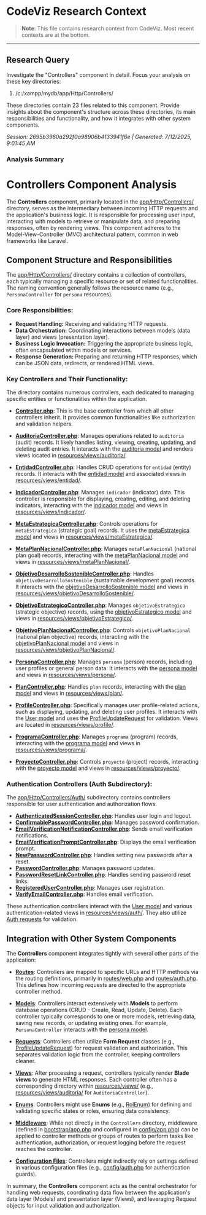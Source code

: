 # CodeViz Research Context

> **Note**: This file contains research context from CodeViz. Most recent contexts are at the bottom.

---

## Research Query

Investigate the "Controllers" component in detail. Focus your analysis on these key directories:
1. /c:/xampp/mydb/app/Http/Controllers/

These directories contain 23 files related to this component. Provide insights about the component's structure across these directories, its main responsibilities and functionality, and how it integrates with other system components.

*Session: 2695b3980a292f0a98906b4133941f6e | Generated: 7/12/2025, 9:01:45 AM*

### Analysis Summary

# Controllers Component Analysis

The **Controllers** component, primarily located in the [app/Http/Controllers/](c:/xampp/mydb/app/Http/Controllers/) directory, serves as the intermediary between incoming HTTP requests and the application's business logic. It is responsible for processing user input, interacting with models to retrieve or manipulate data, and preparing responses, often by rendering views. This component adheres to the Model-View-Controller (MVC) architectural pattern, common in web frameworks like Laravel.

## Component Structure and Responsibilities

The [app/Http/Controllers/](c:/xampp/mydb/app/Http/Controllers/) directory contains a collection of controllers, each typically managing a specific resource or set of related functionalities. The naming convention generally follows the resource name (e.g., `PersonaController` for `persona` resources).

### Core Responsibilities:

*   **Request Handling:** Receiving and validating HTTP requests.
*   **Data Orchestration:** Coordinating interactions between models (data layer) and views (presentation layer).
*   **Business Logic Invocation:** Triggering the appropriate business logic, often encapsulated within models or services.
*   **Response Generation:** Preparing and returning HTTP responses, which can be JSON data, redirects, or rendered HTML views.

### Key Controllers and Their Functionality:

The directory contains numerous controllers, each dedicated to managing specific entities or functionalities within the application.

*   **[Controller.php](c:/xampp/mydb/app/Http/Controllers/Controller.php)**: This is the base controller from which all other controllers inherit. It provides common functionalities like authorization and validation helpers.

*   **[AuditoriaController.php](c:/xampp/mydb/app/Http/Controllers/AuditoriaController.php)**: Manages operations related to `auditoria` (audit) records. It likely handles listing, viewing, creating, updating, and deleting audit entries. It interacts with the [auditoria model](c:/xampp/mydb/app/Models/auditoria.php) and renders views located in [resources/views/auditoria/](c:/xampp/mydb/resources/views/auditoria/).

*   **[EntidadController.php](c:/xampp/mydb/app/Http/Controllers/EntidadController.php)**: Handles CRUD operations for `entidad` (entity) records. It interacts with the [entidad model](c:/xampp/mydb/app/Models/entidad.php) and associated views in [resources/views/entidad/](c:/xampp/mydb/resources/views/entidad/).

*   **[IndicadorController.php](c:/xampp/mydb/app/Http/Controllers/IndicadorController.php)**: Manages `indicador` (indicator) data. This controller is responsible for displaying, creating, editing, and deleting indicators, interacting with the [indicador model](c:/xampp/mydb/app/Models/indicador.php) and views in [resources/views/indicador/](c:/xampp/mydb/resources/views/indicador/).

*   **[MetaEstrategicaController.php](c:/xampp/mydb/app/Http/Controllers/MetaEstrategicaController.php)**: Controls operations for `metaEstrategica` (strategic goal) records. It uses the [metaEstrategica model](c:/xampp/mydb/app/Models/metaEstrategica.php) and views in [resources/views/metaEstrategica/](c:/xampp/mydb/resources/views/metaEstrategica/).

*   **[MetaPlanNacionalController.php](c:/xampp/mydb/app/Http/Controllers/MetaPlanNacionalController.php)**: Manages `metaPlanNacional` (national plan goal) records, interacting with the [metaPlanNacional model](c:/xampp/mydb/app/Models/metaPlanNacional.php) and views in [resources/views/metaPlanNacional/](c:/xampp/mydb/resources/views/metaPlanNacional/).

*   **[ObjetivoDesarrolloSostenibleController.php](c:/xampp/mydb/app/Http/Controllers/ObjetivoDesarrolloSostenibleController.php)**: Handles `objetivoDesarrolloSostenible` (sustainable development goal) records. It interacts with the [objetivoDesarrolloSostenible model](c:/xampp/mydb/app/Models/objetivoDesarrolloSostenible.php) and views in [resources/views/objetivoDesarrolloSostenible/](c:/xampp/mydb/resources/views/objetivoDesarrolloSostenible/).

*   **[ObjetivoEstrategicoController.php](c:/xampp/mydb/app/Http/Controllers/ObjetivoEstrategicoController.php)**: Manages `objetivoEstrategico` (strategic objective) records, using the [objetivoEstrategico model](c:/xampp/mydb/app/Models/objetivoEstrategico.php) and views in [resources/views/objetivoEstrategico/](c:/xampp/mydb/resources/views/objetivoEstrategico/).

*   **[ObjetivoPlanNacionalController.php](c:/xampp/mydb/app/Http/Controllers/ObjetivoPlanNacionalController.php)**: Controls `objetivoPlanNacional` (national plan objective) records, interacting with the [objetivoPlanNacional model](c:/xampp/mydb/app/Models/objetivoPlanNacional.php) and views in [resources/views/objetivoPlanNacional/](c:/xampp/mydb/resources/views/objetivoPlanNacional/).

*   **[PersonaController.php](c:/xampp/mydb/app/Http/Controllers/PersonaController.php)**: Manages `persona` (person) records, including user profiles or general person data. It interacts with the [persona model](c:/xampp/mydb/app/Models/persona.php) and views in [resources/views/persona/](c:/xampp/mydb/resources/views/persona/).

*   **[PlanController.php](c:/xampp/mydb/app/Http/Controllers/PlanController.php)**: Handles `plan` records, interacting with the [plan model](c:/xampp/mydb/app/Models/plan.php) and views in [resources/views/plan/](c:/xampp/mydb/resources/views/plan/).

*   **[ProfileController.php](c:/xampp/mydb/app/Http/Controllers/ProfileController.php)**: Specifically manages user profile-related actions, such as displaying, updating, and deleting user profiles. It interacts with the [User model](c:/xampp/mydb/app/Models/User.php) and uses the [ProfileUpdateRequest](c:/xampp/mydb/app/Http/Requests/ProfileUpdateRequest.php) for validation. Views are located in [resources/views/profile/](c:/xampp/mydb/resources/views/profile/).

*   **[ProgramaController.php](c:/xampp/mydb/app/Http/Controllers/ProgramaController.php)**: Manages `programa` (program) records, interacting with the [programa model](c:/xampp/mydb/app/Models/programa.php) and views in [resources/views/programa/](c:/xampp/mydb/resources/views/programa/).

*   **[ProyectoController.php](c:/xampp/mydb/app/Http/Controllers/ProyectoController.php)**: Controls `proyecto` (project) records, interacting with the [proyecto model](c:/xampp/mydb/app/Models/proyecto.php) and views in [resources/views/proyecto/](c:/xampp/mydb/resources/views/proyecto/).

### Authentication Controllers (Auth Subdirectory):

The [app/Http/Controllers/Auth/](c:/xampp/mydb/app/Http/Controllers/Auth/) subdirectory contains controllers responsible for user authentication and authorization flows.

*   **[AuthenticatedSessionController.php](c:/xampp/mydb/app/Http/Controllers/Auth/AuthenticatedSessionController.php)**: Handles user login and logout.
*   **[ConfirmablePasswordController.php](c:/xampp/mydb/app/Http/Controllers/Auth/ConfirmablePasswordController.php)**: Manages password confirmation.
*   **[EmailVerificationNotificationController.php](c:/xampp/mydb/app/Http/Controllers/Auth/EmailVerificationNotificationController.php)**: Sends email verification notifications.
*   **[EmailVerificationPromptController.php](c:/xampp/mydb/app/Http/Controllers/Auth/EmailVerificationPromptController.php)**: Displays the email verification prompt.
*   **[NewPasswordController.php](c:/xampp/mydb/app/Http/Controllers/Auth/NewPasswordController.php)**: Handles setting new passwords after a reset.
*   **[PasswordController.php](c:/xampp/mydb/app/Http/Controllers/Auth/PasswordController.php)**: Manages password updates.
*   **[PasswordResetLinkController.php](c:/xampp/mydb/app/Http/Controllers/Auth/PasswordResetLinkController.php)**: Handles sending password reset links.
*   **[RegisteredUserController.php](c:/xampp/mydb/app/Http/Controllers/Auth/RegisteredUserController.php)**: Manages user registration.
*   **[VerifyEmailController.php](c:/xampp/mydb/app/Http/Controllers/Auth/VerifyEmailController.php)**: Handles email verification.

These authentication controllers interact with the [User model](c:/xampp/mydb/app/Models/User.php) and various authentication-related views in [resources/views/auth/](c:/xampp/mydb/resources/views/auth/). They also utilize [Auth requests](c:/xampp/mydb/app/Http/Requests/Auth/) for validation.

## Integration with Other System Components

The **Controllers** component integrates tightly with several other parts of the application:

*   **[Routes](c:/xampp/mydb/routes/web.php)**: Controllers are mapped to specific URLs and HTTP methods via the routing definitions, primarily in [routes/web.php](c:/xampp/mydb/routes/web.php) and [routes/auth.php](c:/xampp/mydb/routes/auth.php). This defines how incoming requests are directed to the appropriate controller method.

*   **[Models](c:/xampp/mydb/app/Models/)**: Controllers interact extensively with **Models** to perform database operations (CRUD - Create, Read, Update, Delete). Each controller typically corresponds to one or more models, retrieving data, saving new records, or updating existing ones. For example, `PersonaController` interacts with the [persona model](c:/xampp/mydb/app/Models/persona.php).

*   **[Requests](c:/xampp/mydb/app/Http/Requests/)**: Controllers often utilize **Form Request** classes (e.g., [ProfileUpdateRequest](c:/xampp/mydb/app/Http/Requests/ProfileUpdateRequest.php)) for request validation and authorization. This separates validation logic from the controller, keeping controllers cleaner.

*   **[Views](c:/xampp/mydb/resources/views/)**: After processing a request, controllers typically render **Blade views** to generate HTML responses. Each controller often has a corresponding directory within [resources/views/](c:/xampp/mydb/resources/views/) (e.g., [resources/views/auditoria/](c:/xampp/mydb/resources/views/auditoria/) for `AuditoriaController`).

*   **[Enums](c:/xampp/mydb/app/Enums/)**: Controllers might use **Enums** (e.g., [RolEnum](c:/xampp/mydb/app/Enums/RolEnum.php)) for defining and validating specific states or roles, ensuring data consistency.

*   **[Middleware](c:/xampp/mydb/app/Http/Kernel.php)**: While not directly in the `Controllers` directory, middleware (defined in [bootstrap/app.php](c:/xampp/mydb/bootstrap/app.php) and configured in [config/app.php](c:/xampp/mydb/config/app.php)) can be applied to controller methods or groups of routes to perform tasks like authentication, authorization, or request logging before the request reaches the controller.

*   **[Configuration Files](c:/xampp/mydb/config/)**: Controllers might indirectly rely on settings defined in various configuration files (e.g., [config/auth.php](c:/xampp/mydb/config/auth.php) for authentication guards).

In summary, the **Controllers** component acts as the central orchestrator for handling web requests, coordinating data flow between the application's data layer (Models) and presentation layer (Views), and leveraging Request objects for input validation and authorization.

